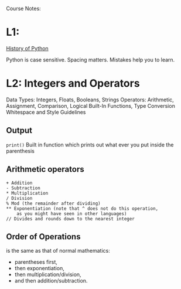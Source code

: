 Course Notes:

# L1:
[History of Python](https://en.wikipedia.org/wiki/History_of_Python)

Python is case sensitive. 
Spacing matters.
Mistakes help you to learn.

# L2: Integers and Operators 
Data Types: Integers, Floats, Booleans, Strings
Operators: Arithmetic, Assignment, Comparison, Logical
Built-In Functions, Type Conversion
Whitespace and Style Guidelines

## Output
```print()```
Built in function which prints out what ever you put 
inside the parenthesis 

## Arithmetic operators
```
+ Addition
- Subtraction
* Multiplication
/ Division
% Mod (the remainder after dividing)
** Exponentiation (note that ^ does not do this operation, 
    as you might have seen in other languages)
// Divides and rounds down to the nearest integer
```
## Order of Operations 
is the same as that of normal mathematics: 
- parentheses first, 
- then exponentiation, 
- then multiplication/division, 
- and then addition/subtraction.




